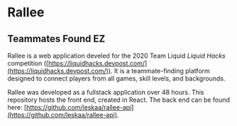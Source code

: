 # Rallee
## Teammates Found EZ

Rallee is a web application develed for the 2020 Team Liquid *Liquid Hacks* competition ([https://liquidhacks.devpost.com/](https://liquidhacks.devpost.com/)). It is a teammate-finding platform designed to connect players from all games, skill levels, and backgrounds. 

Rallee was developed as a fullstack application over 48 hours. This repository hosts the front end, created in React. The back end can be found here: [https://github.com/leskaa/rallee-api](https://github.com/leskaa/rallee-api).